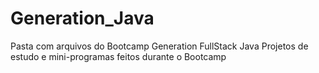 # Generation_Java
Pasta com arquivos do Bootcamp Generation FullStack Java
Projetos de estudo e mini-programas feitos durante o Bootcamp
